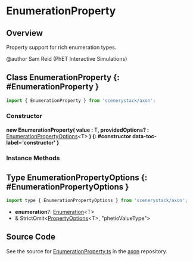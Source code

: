 # EnumerationProperty

## Overview

Property support for rich enumeration types.

@author Sam Reid (PhET Interactive Simulations)

## Class EnumerationProperty {: #EnumerationProperty }


```js
import { EnumerationProperty } from 'scenerystack/axon';
```
### Constructor

#### new EnumerationProperty( value : <span style="font-weight: 400;">T</span>, providedOptions? : <span style="font-weight: 400;">[EnumerationPropertyOptions](../axon/EnumerationProperty.md#EnumerationPropertyOptions)&lt;T&gt;</span> ) {: #constructor data-toc-label='constructor' }

### Instance Methods





## Type EnumerationPropertyOptions {: #EnumerationPropertyOptions }


```js
import type { EnumerationPropertyOptions } from 'scenerystack/axon';
```
- **enumeration**?: [Enumeration](../phet-core/Enumeration.md)&lt;T&gt;
- &amp; StrictOmit&lt;[PropertyOptions](../axon/Property.md#PropertyOptions)&lt;T&gt;, "phetioValueType"&gt;




## Source Code

See the source for [EnumerationProperty.ts](https://github.com/phetsims/axon/blob/main/js/EnumerationProperty.ts) in the [axon](https://github.com/phetsims/axon) repository.

